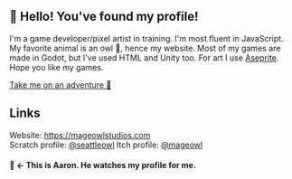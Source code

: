 ## 👋 Hello! You've found my profile!

I'm a game developer/pixel artist in training. I'm most fluent in  JavaScript. My favorite animal is an owl 🦉, hence my website. Most of my games are made in Godot, but I've used HTML and Unity too. For art I use [Aseprite](https://aseprite.org). Hope you like my games.

[Take me on an adventure 🧭](adventure/start.md)

## Links
Website: https://mageowlstudios.com<br>
Scratch profile: [@seattleowl](https://scratch.mit.edu/users/seattleowl)
Itch profile: [@mageowl](https://mageowl.itch.io)

#### 🦉 <- This is Aaron. He watches my profile for me.

